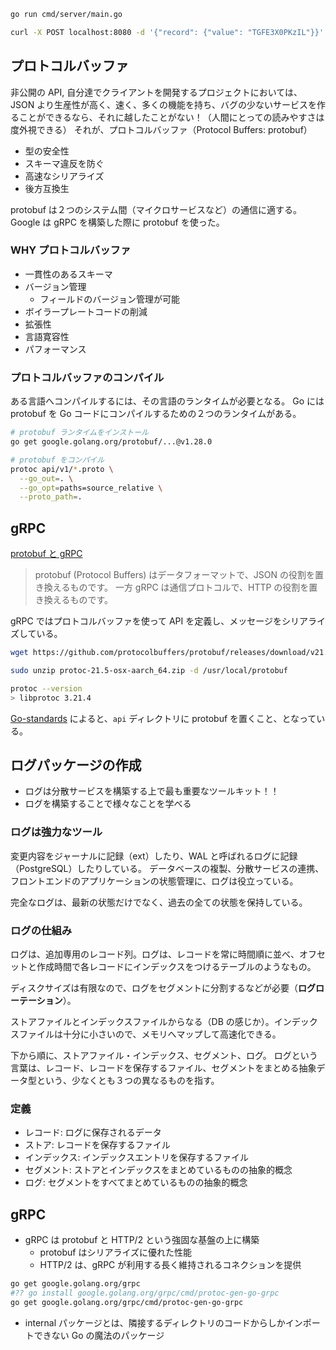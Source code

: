 ```sh
go run cmd/server/main.go

curl -X POST localhost:8080 -d '{"record": {"value": "TGFE3X0PKzIL"}}'
```

## プロトコルバッファ

非公開の API, 自分達でクライアントを開発するプロジェクトにおいては、JSON より生産性が高く、速く、多くの機能を持ち、バグの少ないサービスを作ることができるなら、それに越したことがない！（人間にとっての読みやすさは度外視できる）
それが、プロトコルバッファ（Protocol Buffers: protobuf）

- 型の安全性
- スキーマ違反を防ぐ
- 高速なシリアライズ
- 後方互換生

protobuf は２つのシステム間（マイクロサービスなど）の通信に適する。
Google は gRPC を構築した際に protobuf を使った。

### WHY プロトコルバッファ

- 一貫性のあるスキーマ
- バージョン管理
  - フィールドのバージョン管理が可能
- ボイラープレートコードの削減
- 拡張性
- 言語寛容性
- パフォーマンス

### プロトコルバッファのコンパイル

ある言語へコンパイルするには、その言語のランタイムが必要となる。
Go には protobuf を Go コードにコンパイルするための２つのランタイムがある。

```sh
# protobuf ランタイムをインストール
go get google.golang.org/protobuf/...@v1.28.0

# protobuf をコンパイル
protoc api/v1/*.proto \
  --go_out=. \
  --go_opt=paths=source_relative \
  --proto_path=.
```

## gRPC

[protobuf と gRPC](<https://docs.wantedly.dev/fields/system/apis#:~:text=protobuf%20(Protocol%20Buffers)%20%E3%81%AF%E3%83%87%E3%83%BC%E3%82%BF,%E5%BD%B9%E5%89%B2%E3%82%92%E7%BD%AE%E3%81%8D%E6%8F%9B%E3%81%88%E3%82%8B%E3%82%82%E3%81%AE%E3%81%A7%E3%81%99%E3%80%82>)

> protobuf (Protocol Buffers) はデータフォーマットで、JSON の役割を置き換えるものです。 一方 gRPC は通信プロトコルで、HTTP の役割を置き換えるものです。

gRPC ではプロトコルバッファを使って API を定義し、メッセージをシリアライズしている。

```sh
wget https://github.com/protocolbuffers/protobuf/releases/download/v21.5/protoc-21.5-osx-aarch_64.zip

sudo unzip protoc-21.5-osx-aarch_64.zip -d /usr/local/protobuf

protoc --version
> libprotoc 3.21.4
```

[Go-standards](https://github.com/golang-standards/project-layout) によると、`api` ディレクトリに protobuf を置くこと、となっている。

## ログパッケージの作成

- ログは分散サービスを構築する上で最も重要なツールキット！！
- ログを構築することで様々なことを学べる

### ログは強力なツール

変更内容をジャーナルに記録（ext）したり、WAL と呼ばれるログに記録（PostgreSQL）したりしている。
データベースの複製、分散サービスの連携、フロントエンドのアプリケーションの状態管理に、ログは役立っている。

完全なログは、最新の状態だけでなく、過去の全ての状態を保持している。

### ログの仕組み

ログは、追加専用のレコード列。ログは、レコードを常に時間順に並べ、オフセットと作成時間で各レコードにインデックスをつけるテーブルのようなもの。

ディスクサイズは有限なので、ログをセグメントに分割するなどが必要（**ログローテーション**）。

ストアファイルとインデックスファイルからなる（DB の感じか）。インデックスファイルは十分に小さいので、メモリへマップして高速化できる。

下から順に、ストアファイル・インデックス、セグメント、ログ。
ログという言葉は、レコード、レコードを保存するファイル、セグメントをまとめる抽象データ型という、少なくとも３つの異なるものを指す。

### 定義

- レコード: ログに保存されるデータ
- ストア: レコードを保存するファイル
- インデックス: インデックスエントリを保存するファイル
- セグメント: ストアとインデックスをまとめているものの抽象的概念
- ログ: セグメントをすべてまとめているものの抽象的概念

## gRPC

- gRPC は protobuf と HTTP/2 という強固な基盤の上に構築
  - protobuf はシリアライズに優れた性能
  - HTTP/2 は、gRPC が利用する長く維持されるコネクションを提供

```sh
go get google.golang.org/grpc
#?? go install google.golang.org/grpc/cmd/protoc-gen-go-grpc
go get google.golang.org/grpc/cmd/protoc-gen-go-grpc
```

- internal パッケージとは、隣接するディレクトリのコードからしかインポートできない Go の魔法のパッケージ
